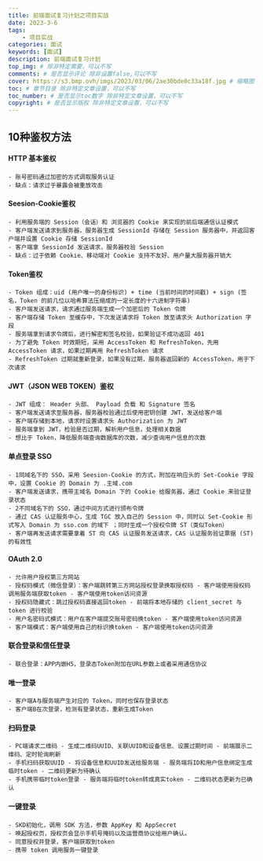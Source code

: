```yaml
---
title: 前端面试复习计划之项目实战
date: 2023-3-6
tags: 
    - 项目实战
categories: 面试
keywords: [面试]
description: 前端面试复习计划
top_img: # 除非特定需要，可以不写
comments: # 是否显示评论 除非设置false,可以不写
cover: https://s3.bmp.ovh/imgs/2023/03/06/2ae30bde0c33a18f.jpg # 缩略图
toc: # 章节目录 除非特定文章设置，可以不写
toc_number: # 是否显示toc数字 除非特定文章设置，可以不写
copyright: # 是否显示版权 除非特定文章设置，可以不写
---
```



## 10种鉴权方法


#### HTTP 基本鉴权
    - 账号密码通过加密的方式调取服务认证
    - 缺点：请求过于暴露会被重放攻击

#### Seesion-Cookie鉴权
    - 利用服务端的 Session（会话）和 浏览器的 Cookie 来实现的前后端通信认证模式
    - 客户端发送请求到服务器，服务器生成 SessionId 存储在 Session 服务器中，并返回客户端并设置 Cookie 存储 SessionId
    - 客户端拿 SessionId 发送请求，服务器校验 Session
    - 缺点：过于依赖 Cookie、移动端对 Cookie 支持不友好、用户量大服务器开销大

#### Token鉴权
    - Token 组成：uid (用户唯一的身份标识) + time (当前时间的时间戳) + sign (签名，Token 的前几位以哈希算法压缩成的一定长度的十六进制字符串)
    - 客户端发送请求，请求通过服务端生成一个加密后的 Token 令牌
    - 客户端存储 Token 至缓存中，下次发送请求将 Token 放至请求头 Authorization 字段
    - 服务端拿到请求令牌后，进行解密和签名校验，如果验证不成功返回 401
    - 为了避免 Token 时效期短，采用 AccessToken 和 RefreshToken，先用 AccessToken 请求，如果过期再用 RefreshToken 请求
    - RefreshToken 过期就重新登录，如果没有过期，服务器返回新的 AccessToken，用于下次请求

#### JWT（JSON WEB TOKEN）鉴权
    - JWT 组成： Header 头部、 Payload 负载 和 Signature 签名
    - 客户端发送请求至服务器，服务器校验通过后使用密钥创建 JWT，发送给客户端
    - 客户端存储到本地，请求时设置请求头 Authorization 为 JWT
    - 服务端拿到 JWT，检验是否过期，解析用户信息，处理相关数据
    - 想比于 Token，降低服务端查询数据库的次数，减少查询用户信息的次数

#### 单点登录 SSO
    - 1同域名下的 SSO，采用 Seesion-Cookie 的方式，附加在响应头的 Set-Cookie 字段中，设置 Cookie 的 Domain 为 .主域.com
    - 客户端发送请求，携带主域名 Domain 下的 Cookie 给服务器，通过 Cookie 来验证登录状态
    - 2不同域名下的 SSO，通过中间方式进行颁布令牌
    - 通过 CAS 认证服务中心，生成 TGC 放入自己的 Session 中，同时以 Set-Cookie 形式写入 Domain 为 sso.com 的域下 ；同时生成一个授权令牌 ST（类似Token）
    - 客户端再发送请求需要拿着 ST 向 CAS 认证服务发送请求，CAS 认证服务验证票据 (ST) 的有效性

#### OAuth 2.0
    - 允许用户授权第三方网站 
    - 授权码模式（微信登录）：客户端跳转第三方网站授权登录换取授权码 - 客户端使用授权码调用服务端获取token - 客户端使用token访问资源
    - 授权码隐藏式：跳过授权码直接返回token - 前端将本地存储的 client_secret 与 token 进行校验
    - 用户名密码式模式：用户在客户端提交账号密码换token - 客户端使用token访问资源
    - 客户端模式：客户端使用自己的标识换token - 客户端使用token访问资源

#### 联合登录和信任登录
    - 联合登录：APP内嵌H5，登录态Token附加在URL参数上或者采用通信协议

#### 唯一登录
    - 客户端A与服务端产生对应的 Token，同时也保存登录状态
    - 客户端B在次登录，检测有登录状态，重新生成Token

#### 扫码登录
    - PC端请求二维码 - 生成二维码UUID、关联UUID和设备信息、设置过期时间 - 前端展示二维码、定时轮询刷新
    - 手机扫码获取UUID - 将设备信息和UUID发送给服务端 - 服务端将ID和用户信息绑定生成临时token - 二维码更新为待确认
    - 手机携带临时token登录 - 服务端将临时token转成真实token - 二维码状态更新为已确认

#### 一键登录
    - SKD初始化，调用 SDK 方法，参数 AppKey 和 AppSecret
    - 唤起授权页，授权页会显示手机号掩码以及运营商协议给用户确认。
    - 同意授权并登录，客户端获取到token
    - 携带 token 调用服务一键登录








<br />
<br />
<br />
<br />